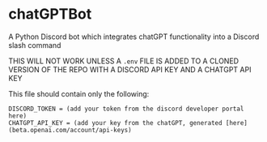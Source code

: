 # chatGPTBot
A Python Discord bot which integrates chatGPT functionality into a Discord slash command

THIS WILL NOT WORK UNLESS A ````.env```` FILE IS ADDED TO A CLONED VERSION OF THE REPO WITH A DISCORD API KEY AND A CHATGPT API KEY

This file should contain only the following:

```` 
DISCORD_TOKEN = (add your token from the discord developer portal here)
CHATGPT_API_KEY = (add your key from the chatGPT, generated [here](beta.openai.com/account/api-keys)

````
